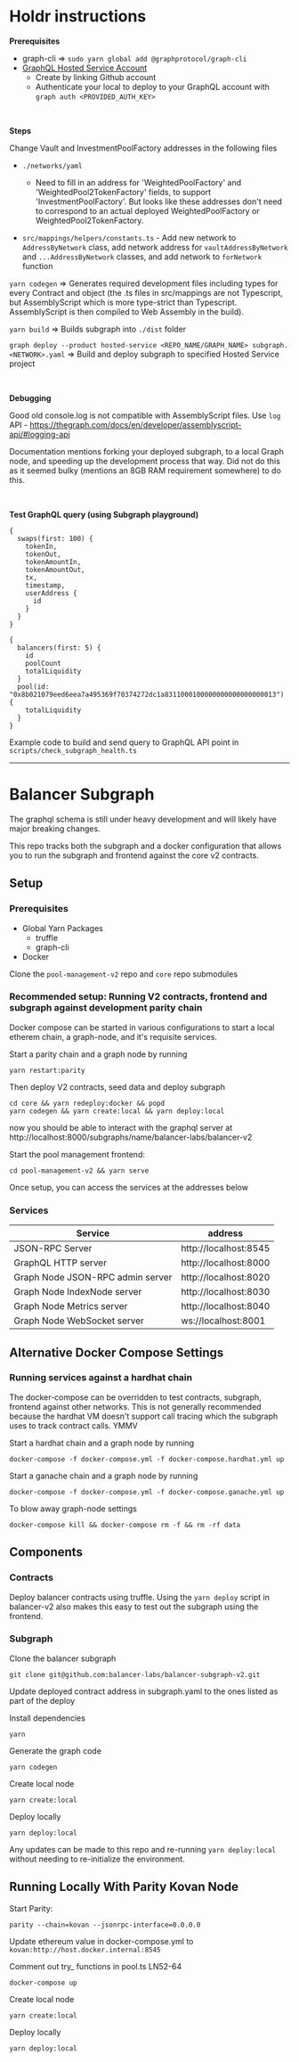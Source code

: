# Holdr instructions

**Prerequisites**
- graph-cli => `sudo yarn global add @graphprotocol/graph-cli`
- [GraphQL Hosted Service Account](https://thegraph.com/hosted-service/)
    - Create by linking Github account
    - Authenticate your local to deploy to your GraphQL account with `graph auth <PROVIDED_AUTH_KEY>`

</br>

**Steps**

Change Vault and InvestmentPoolFactory addresses in the following files
- `./networks/yaml`
    - Need to fill in an address for 'WeightedPoolFactory' and 'WeightedPool2TokenFactory' fields, to support 'InvestmentPoolFactory'. But looks like these addresses don't need to correspond to an actual deployed WeightedPoolFactory or WeightedPool2TokenFactory.

- `src/mappings/helpers/constants.ts` - Add new network to `AddressByNetwork` class, add network address for `vaultAddressByNetwork` and `...AddressByNetwork` classes, and add network to `forNetwork` function

`yarn codegen` => Generates required development files including types for every Contract and object (the .ts files in src/mappings are not Typescript, but AssemblyScript which is more type-strict than Typescript. AssemblyScript is then compiled to Web Assembly in the build).

`yarn build` => Builds subgraph into `./dist` folder

`graph deploy --product hosted-service <REPO_NAME/GRAPH_NAME> subgraph.<NETWORK>.yaml` => Build and deploy subgraph to specified Hosted Service project

</br>

**Debugging**


Good old console.log is not compatible with AssemblyScript files. Use `log` API - https://thegraph.com/docs/en/developer/assemblyscript-api/#logging-api

Documentation mentions forking your deployed subgraph, to a local Graph node, and speeding up the development process that way. Did not do this as it seemed bulky (mentions an 8GB RAM requirement somewhere) to do this. 

</br>

**Test GraphQL query (using Subgraph playground)**

```
{
  swaps(first: 100) {
    tokenIn,
    tokenOut,
    tokenAmountIn,
    tokenAmountOut,
    tx,
    timestamp,
    userAddress {
      id
    }
  }
}
```

```
{
  balancers(first: 5) {
    id
    poolCount
    totalLiquidity
  }
  pool(id: "0x8b021079eed6eea7a495369f70374272dc1a8311000100000000000000000013") {
    totalLiquidity
  }
}
```


Example code to build and send query to GraphQL API point in `scripts/check_subgraph_health.ts`

---

# Balancer Subgraph

The graphql schema is still under heavy development and will likely have major breaking changes.

This repo tracks both the subgraph and a docker configuration that allows you to run the subgraph and frontend against the core v2 contracts.

## Setup

### Prerequisites

- Global Yarn Packages
    - truffle
    - graph-cli
- Docker

Clone the `pool-management-v2` repo and `core` repo submodules

### Recommended setup: Running V2 contracts, frontend and subgraph against development parity chain

Docker compose can be started in various configurations to start a local etherem chain, a graph-node, and it's requisite services.

Start a parity chain and a graph node by running
```
yarn restart:parity
```

Then deploy V2 contracts, seed data and deploy subgraph

```
cd core && yarn redeploy:docker && popd
yarn codegen && yarn create:local && yarn deploy:local
```
now you should be able to interact with the graphql server at
http://localhost:8000/subgraphs/name/balancer-labs/balancer-v2

Start the pool management frontend:
```
cd pool-management-v2 && yarn serve
```

Once setup, you can access the services at the addresses below

### Services

| Service                          | address               |
|----------------------------------|-----------------------|
| JSON-RPC Server                  | http://localhost:8545 |
| GraphQL HTTP server              | http://localhost:8000 |
| Graph Node JSON-RPC admin server | http://localhost:8020 |
| Graph Node IndexNode server      | http://localhost:8030 |
| Graph Node Metrics server        | http://localhost:8040 |
| Graph Node WebSocket server      |   ws://localhost:8001 |


## Alternative Docker Compose Settings

### Running services against a hardhat chain

The docker-compose can be overridden to test contracts, subgraph, frontend against other networks.  This is not generally recommended because the hardhat VM doesn't support call tracing which the subgraph uses to track contract calls. YMMV


Start a hardhat chain and a graph node by running
```
docker-compose -f docker-compose.yml -f docker-compose.hardhat.yml up
```

Start a ganache chain and a graph node by running
```
docker-compose -f docker-compose.yml -f docker-compose.ganache.yml up
```

To blow away graph-node settings

```
docker-compose kill && docker-compose rm -f && rm -rf data
```

## Components
### Contracts

Deploy balancer contracts using truffle. Using the `yarn deploy` script in balancer-v2 also makes this easy to test out the subgraph using the frontend.

### Subgraph

Clone the balancer subgraph

```
git clone git@github.com:balancer-labs/balancer-subgraph-v2.git
```

Update deployed contract address in subgraph.yaml to the ones listed as part of the deploy

Install dependencies

```
yarn
```

Generate the graph code

```
yarn codegen
```

Create local node

```
yarn create:local
```

Deploy locally

```
yarn deploy:local
```

Any updates can be made to this repo and re-running `yarn deploy:local` without needing to re-initialize the environment.

## Running Locally With Parity Kovan Node

Start Parity:

```
parity --chain=kovan --jsonrpc-interface=0.0.0.0
```

Update ethereum value in docker-compose.yml to `kovan:http://host.docker.internal:8545`

Comment out try_ functions in pool.ts LN52-64

```
docker-compose up
```

Create local node

```
yarn create:local
```

Deploy locally

```
yarn deploy:local
```
